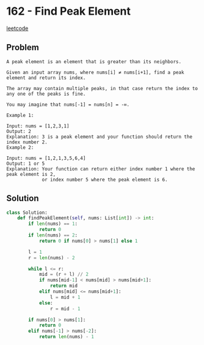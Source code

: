 # 162 - Find Peak Element

[leetcode](https://leetcode.com/problems/find-peak-element/)

## Problem

    A peak element is an element that is greater than its neighbors.
    
    Given an input array nums, where nums[i] ≠ nums[i+1], find a peak element and return its index.
    
    The array may contain multiple peaks, in that case return the index to any one of the peaks is fine.
    
    You may imagine that nums[-1] = nums[n] = -∞.
    
    Example 1:
    
    Input: nums = [1,2,3,1]
    Output: 2
    Explanation: 3 is a peak element and your function should return the index number 2.
    Example 2:
    
    Input: nums = [1,2,1,3,5,6,4]
    Output: 1 or 5 
    Explanation: Your function can return either index number 1 where the peak element is 2, 
                 or index number 5 where the peak element is 6.

## Solution

```python
class Solution:
    def findPeakElement(self, nums: List[int]) -> int:
        if len(nums) == 1:
            return 0
        if len(nums) == 2:
            return 0 if nums[0] > nums[1] else 1

        l = 1
        r = len(nums) - 2

        while l <= r:
            mid = (r + l) // 2
            if nums[mid-1] < nums[mid] > nums[mid+1]:
                return mid
            elif nums[mid] <= nums[mid+1]:
                l = mid + 1
            else:
                r = mid - 1

        if nums[0] > nums[1]:
            return 0
        elif nums[-1] > nums[-2]:
            return len(nums) - 1
```
